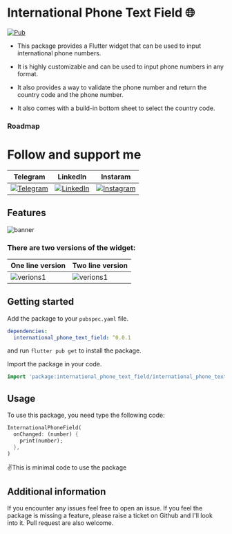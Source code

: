 <!-- 
This README describes the package. If you publish this package to pub.dev,
this README's contents appear on the landing page for your package.

For information about how to write a good package README, see the guide for
[writing package pages](https://dart.dev/guides/libraries/writing-package-pages). 

For general information about developing packages, see the Dart guide for
[creating packages](https://dart.dev/guides/libraries/create-library-packages)
and the Flutter guide for
[developing packages and plugins](https://flutter.dev/developing-packages). 
-->

# International Phone Text Field 🌐

[![Pub](https://img.shields.io/pub/v/photo_view.svg?style=popout)](https://pub.dartlang.org/packages/international_phone_text_field)

- This package provides a Flutter widget that can be used to input international phone numbers.

- It is highly customizable and can be used to input phone numbers in any format.

- It also provides a way to validate the phone number and return the country code and the phone
  number.

- It also comes with a build-in bottom sheet to select the country code.

### Roadmap


# Follow and support me

| Telegram                                                                                                                                | LinkedIn                                                                                                                                                                                                                                        | Instaram                                                                                                                                                                                   |
 |-----------------------------------------------------------------------------------------------------------------------------------------|-------------------------------------------------------------------------------------------------------------------------------------------------------------------------------------------------------------------------------------------------|--------------------------------------------------------------------------------------------------------------------------------------------------------------------------------------------|
| [![Telegram](https://img.shields.io/badge/Telegram-2CA5E0?style=for-the-badge&logo=telegram&logoColor=white)](https://t.me/techiesBlog) | [![LinkedIn](https://img.shields.io/badge/LinkedIn-0077B5?style=for-the-badge&logo=linkedin&logoColor=white)](https://www.linkedin.com/in/abduvohobov-isroiljon?utm_source=share&utm_campaign=share_via&utm_content=profile&utm_medium=ios_app) | [![Instagram](https://img.shields.io/badge/Instagram-E4405F?style=for-the-badge&logo=instagram&logoColor=white)](https://www.instagram.com/iamtechie_?igsh=MThldW03eGNkbWt4&utm_source=qr) |

## Features

![banner](https://github.com/iamtechieboy/international_phone_text_field/blob/master/assets/banner.png)

### There are two versions of the widget:

| One line version                                                                                      | Two line version                                                                                      |
|-------------------------------------------------------------------------------------------------------|-------------------------------------------------------------------------------------------------------|
| ![verions1](https://github.com/iamtechieboy/international_phone_text_field/blob/master/assets/oneLine.gif) | ![verions1](https://github.com/iamtechieboy/international_phone_text_field/blob/master/assets/twoLine.gif) |

## Getting started

Add the package to your `pubspec.yaml` file.

```yaml
dependencies:
  international_phone_text_field: ^0.0.1
```

and run `flutter pub get` to install the package.

Import the package in your code.

```dart
import 'package:international_phone_text_field/international_phone_text_field.dart';
```

## Usage

To use this package, you need type the following code:

```dart
InternationalPhoneField(
  onChanged: (number) {
    print(number);
  },
)
```

✌️This is minimal code to use the package

## Additional information

If you encounter any issues feel free to open an issue. If you feel the package is missing a
feature, please raise a ticket on Github and I'll look into it. Pull request are also welcome.
